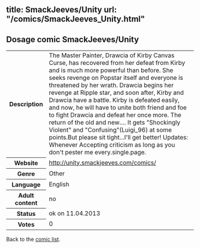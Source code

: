 title: SmackJeeves/Unity
url: "/comics/SmackJeeves_Unity.html"
---
Dosage comic SmackJeeves/Unity
-----------------------------------------

<table class="comicinfo">
<tr>
<th>Description</th><td>The Master Painter, Drawcia of Kirby Canvas Curse, has recovered from her defeat from Kirby and is much more powerful than before. She seeks revenge on Popstar itself and everyone is threatened by her wrath. Drawcia begins her revenge at Ripple star, and soon after, Kirby and Drawcia have a battle. Kirby is defeated easily, and now, he will have to unite both friend and foe to fight Drawcia and defeat her once more. The return of the old and new.... It gets &quot;Shockingly Violent&quot; and &quot;Confusing&quot;(Luigi_96) at some points.But please sit tight...I'll get better! Updates: Whenever Accepting criticism as long as you don't pester me every.single.page.</td>
</tr>
<tr>
<th>Website</th><td><a href="http://unity.smackjeeves.com/comics/">http://unity.smackjeeves.com/comics/</a></td>
</tr>
<tr>
<th>Genre</th><td>Other</td>
</tr>
<tr>
<th>Language</th><td>English</td>
</tr>
<tr>
<th>Adult content</th><td>no</td>
</tr>
<tr>
<th>Status</th><td>ok on 11.04.2013</td>
</tr>
<tr>
<th>Votes</th><td>0</div></td>
</tr>
</table>

Back to the [comic list](../comic-index.html).
